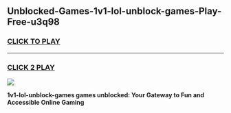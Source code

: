 
## Unblocked-Games-1v1-lol-unblock-games-Play-Free-u3q98
<h3>
<a href="https://premium76.site?title=1v1-lol-unblock-games&ref=10A">CLICK TO PLAY</a></h3>
<hr>

<h3>
<a href="https://premium76.site?title=1v1-lol-unblock-games&ref=10A">CLICK 2 PLAY</a>
  
</h3>

<a href="https://premium76.site?title=1v1-lol-unblock-games&ref=10A"><img src="https://clearcache.store/games.png"></a>


**1v1-lol-unblock-games games unblocked: Your Gateway to Fun and Accessible Online Gaming**
